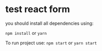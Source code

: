 # test react form

you should install all dependencies using:

```npm install```
or
```yarn```

To run project use:
```npm start```
or
```yarn start```
